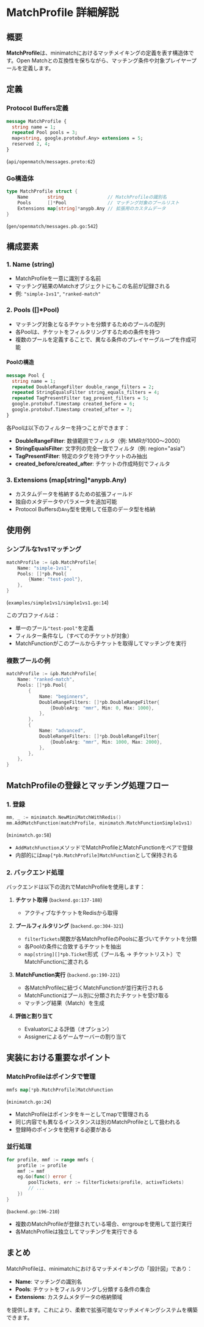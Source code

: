 # MatchProfile 詳細解説

## 概要

**MatchProfile**は、minimatchにおけるマッチメイキングの定義を表す構造体です。Open Matchとの互換性を保ちながら、マッチング条件や対象プレイヤープールを定義します。

## 定義

### Protocol Buffers定義

```protobuf
message MatchProfile {
  string name = 1;
  repeated Pool pools = 3;
  map<string, google.protobuf.Any> extensions = 5;
  reserved 2, 4;
}
```

(`api/openmatch/messages.proto:62`)

### Go構造体

```go
type MatchProfile struct {
    Name       string                // MatchProfileの識別名
    Pools      []*Pool               // マッチング対象のプールリスト
    Extensions map[string]*anypb.Any // 拡張用のカスタムデータ
}
```

(`gen/openmatch/messages.pb.go:542`)

## 構成要素

### 1. Name (string)

- MatchProfileを一意に識別する名前
- マッチング結果のMatchオブジェクトにもこの名前が記録される
- 例: `"simple-1vs1"`, `"ranked-match"`

### 2. Pools ([]\*Pool)

- マッチング対象となるチケットを分類するためのプールの配列
- 各Poolは、チケットをフィルタリングするための条件を持つ
- 複数のプールを定義することで、異なる条件のプレイヤーグループを作成可能

#### Poolの構造

```protobuf
message Pool {
  string name = 1;
  repeated DoubleRangeFilter double_range_filters = 2;
  repeated StringEqualsFilter string_equals_filters = 4;
  repeated TagPresentFilter tag_present_filters = 5;
  google.protobuf.Timestamp created_before = 6;
  google.protobuf.Timestamp created_after = 7;
}
```

各Poolは以下のフィルターを持つことができます：

- **DoubleRangeFilter**: 数値範囲でフィルタ（例: MMRが1000〜2000）
- **StringEqualsFilter**: 文字列の完全一致でフィルタ（例: region="asia"）
- **TagPresentFilter**: 特定のタグを持つチケットのみ抽出
- **created_before/created_after**: チケットの作成時刻でフィルタ

### 3. Extensions (map[string]\*anypb.Any)

- カスタムデータを格納するための拡張フィールド
- 独自のメタデータやパラメータを追加可能
- Protocol Buffersの`Any`型を使用して任意のデータ型を格納

## 使用例

### シンプルな1vs1マッチング

```go
matchProfile := &pb.MatchProfile{
    Name: "simple-1vs1",
    Pools: []*pb.Pool{
        {Name: "test-pool"},
    },
}
```

(`examples/simple1vs1/simple1vs1.go:14`)

このプロファイルは：

- 単一のプール`"test-pool"`を定義
- フィルター条件なし（すべてのチケットが対象）
- MatchFunctionがこのプールからチケットを取得してマッチングを実行

### 複数プールの例

```go
matchProfile := &pb.MatchProfile{
    Name: "ranked-match",
    Pools: []*pb.Pool{
        {
            Name: "beginners",
            DoubleRangeFilters: []*pb.DoubleRangeFilter{
                {DoubleArg: "mmr", Min: 0, Max: 1000},
            },
        },
        {
            Name: "advanced",
            DoubleRangeFilters: []*pb.DoubleRangeFilter{
                {DoubleArg: "mmr", Min: 1000, Max: 2000},
            },
        },
    },
}
```

## MatchProfileの登録とマッチング処理フロー

### 1. 登録

```go
mm, _ := minimatch.NewMiniMatchWithRedis()
mm.AddMatchFunction(matchProfile, minimatch.MatchFunctionSimple1vs1)
```

(`minimatch.go:58`)

- `AddMatchFunction`メソッドでMatchProfileとMatchFunctionをペアで登録
- 内部的には`map[*pb.MatchProfile]MatchFunction`として保持される

### 2. バックエンド処理

バックエンドは以下の流れでMatchProfileを使用します：

1. **チケット取得** (`backend.go:137-188`)
   - アクティブなチケットをRedisから取得

2. **プールフィルタリング** (`backend.go:304-321`)
   - `filterTickets`関数が各MatchProfileのPoolsに基づいてチケットを分類
   - 各Poolの条件に合致するチケットを抽出
   - `map[string][]*pb.Ticket`形式（プール名 -> チケットリスト）でMatchFunctionに渡される

3. **MatchFunction実行** (`backend.go:190-221`)
   - 各MatchProfileに紐づくMatchFunctionが並行実行される
   - MatchFunctionはプール別に分類されたチケットを受け取る
   - マッチング結果（Match）を生成

4. **評価と割り当て**
   - Evaluatorによる評価（オプション）
   - Assignerによるゲームサーバーの割り当て

## 実装における重要なポイント

### MatchProfileはポインタで管理

```go
mmfs map[*pb.MatchProfile]MatchFunction
```

(`minimatch.go:24`)

- MatchProfileはポインタをキーとしてmapで管理される
- 同じ内容でも異なるインスタンスは別のMatchProfileとして扱われる
- 登録時のポインタを使用する必要がある

### 並行処理

```go
for profile, mmf := range mmfs {
    profile := profile
    mmf := mmf
    eg.Go(func() error {
        poolTickets, err := filterTickets(profile, activeTickets)
        // ...
    })
}
```

(`backend.go:196-210`)

- 複数のMatchProfileが登録されている場合、errgroupを使用して並行実行
- 各MatchProfileは独立してマッチングを実行できる

## まとめ

MatchProfileは、minimatchにおけるマッチメイキングの「設計図」であり：

- **Name**: マッチングの識別名
- **Pools**: チケットをフィルタリングし分類する条件の集合
- **Extensions**: カスタムメタデータの格納領域

を提供します。これにより、柔軟で拡張可能なマッチメイキングシステムを構築できます。
